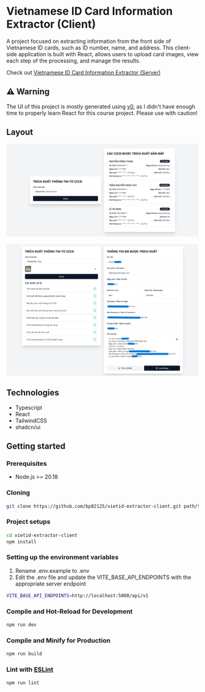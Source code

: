# Vietnamese ID Card Information Extractor (Client)

A project focused on extracting information from the front side of Vietnamese ID cards, such as ID number, name, and address. This client-side application is built with React, allows users to upload card images, view each step of the processing, and manage the results.

Check out [Vietnamese ID Card Information Extractor (Server)](https://github.com/bp82125/vietid-extractor-server)

## ⚠️ Warning

The UI of this project is mostly generated using [v0](https://v0.dev/), as I didn't have enough time to properly learn React for this course project. Please use with caution!

## Layout

<p align="center">
    <img src="./example/1.png" alt="Example Homepage" width="800px"><br><br>
    <img src="./example/2.png" alt="Example Result" width="800px">
</p>

## Technologies

- Typescript
- React
- TailwindCSS
- shadcn/ui

## Getting started

### Prerequisites

- Node.js >= 20.18

### Cloning

```bash
git clone https://github.com/bp82125/vietid-extractor-client.git path/to/your/directory
```

### Project setups

```bash
cd vietid-extractor-client
npm install
```

### Setting up the environment variables

1. Rename .env.example to .env
2. Edit the .env file and update the VITE_BASE_API_ENDPOINTS with the appropriate server endpoint
```bash
VITE_BASE_API_ENDPOINTS=http://localhost:5000/api/v1
```

### Compile and Hot-Reload for Development

```bash
npm run dev
```

### Compile and Minify for Production

```sh
npm run build
```

### Lint with [ESLint](https://eslint.org/)

```sh
npm run lint
```
